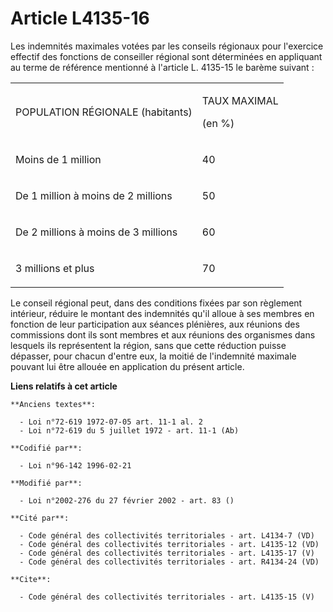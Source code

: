 # Article L4135-16

Les indemnités maximales votées par les conseils régionaux pour l'exercice effectif des fonctions de conseiller régional sont
déterminées en appliquant au terme de référence mentionné à l'article L. 4135-15 le barème suivant : 

<table>
  <tbody>
    <tr>
      <td>

POPULATION RÉGIONALE (habitants) 

</td>
      <td>

TAUX MAXIMAL 

(en %) 

</td>
    </tr>
    <tr>
      <td valign="top">

Moins de 1 million 

</td>
      <td valign="top">

40 

</td>
    </tr>
    <tr>
      <td valign="top">

De 1 million à moins de 2 millions 

</td>
      <td valign="top">

50 

</td>
    </tr>
    <tr>
      <td valign="top">

De 2 millions à moins de 3 millions 

</td>
      <td valign="top">

60 

</td>
    </tr>
    <tr>
      <td valign="top">

3 millions et plus 

</td>
      <td valign="top">

70 

</td>
    </tr>
  </tbody>
</table>

Le conseil régional peut, dans des conditions fixées par son règlement intérieur, réduire le montant des indemnités qu'il
alloue à ses membres en fonction de leur participation aux séances plénières, aux réunions des commissions dont ils sont
membres et aux réunions des organismes dans lesquels ils représentent la région, sans que cette réduction puisse dépasser,
pour chacun d'entre eux, la moitié de l'indemnité maximale pouvant lui être allouée en application du présent article.

**Liens relatifs à cet article**

	**Anciens textes**:

	  - Loi n°72-619 1972-07-05 art. 11-1 al. 2
	  - Loi n°72-619 du 5 juillet 1972 - art. 11-1 (Ab)

	**Codifié par**:

	  - Loi n°96-142 1996-02-21

	**Modifié par**:

	  - Loi n°2002-276 du 27 février 2002 - art. 83 ()

	**Cité par**:

	  - Code général des collectivités territoriales - art. L4134-7 (VD)
	  - Code général des collectivités territoriales - art. L4135-12 (VD)
	  - Code général des collectivités territoriales - art. L4135-17 (V)
	  - Code général des collectivités territoriales - art. R4134-24 (VD)

	**Cite**:

	  - Code général des collectivités territoriales - art. L4135-15 (V)
